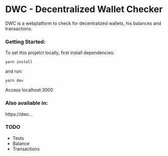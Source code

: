 # DWC - Decentralized Wallet Checker

DWC is a webplatform to check for decentralized wallets, his balances and transactions.

### Getting Started:

To set this projetct locally, first install dependencies:

```
yarn install
```

and run:

```
yarn dev
```

Access localhost:3000

### Also available in:

https://dwc...

### TODO

- Tests
- Balance
- Transactions
